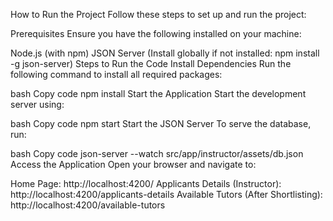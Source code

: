 How to Run the Project
Follow these steps to set up and run the project:

Prerequisites
Ensure you have the following installed on your machine:

Node.js (with npm)
JSON Server (Install globally if not installed: npm install -g json-server)
Steps to Run the Code
Install Dependencies
Run the following command to install all required packages:

bash
Copy code
npm install
Start the Application
Start the development server using:

bash
Copy code
npm start
Start the JSON Server
To serve the database, run:

bash
Copy code
json-server --watch src/app/instructor/assets/db.json
Access the Application
Open your browser and navigate to:

Home Page: http://localhost:4200/
Applicants Details (Instructor): http://localhost:4200/applicants-details
Available Tutors (After Shortlisting): http://localhost:4200/available-tutors